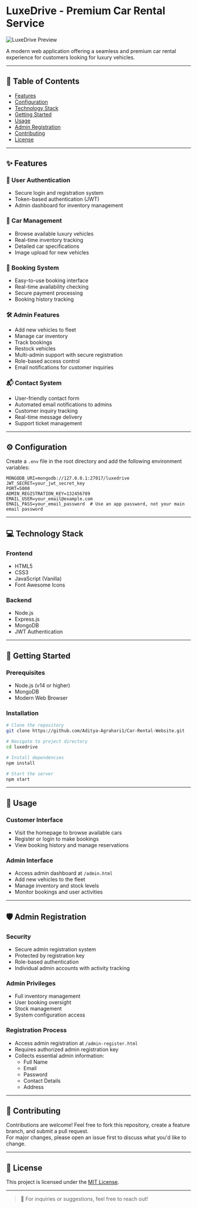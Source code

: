 # LuxeDrive - Premium Car Rental Service

![LuxeDrive Preview](./screenshots/hero.png) <!-- Replace with actual screenshot path -->

A modern web application offering a seamless and premium car rental experience for customers looking for luxury vehicles.

---

## 📑 Table of Contents

- [Features]((https://github.com/Aditya-Agrahari1/Car-Rental-Website/blob/main/README.md#-features))
- [Configuration](#configuration)
- [Technology Stack](#technology-stack)
- [Getting Started](#getting-started)
- [Usage](#usage)
- [Admin Registration](#admin-registration)
- [Contributing](#contributing)
- [License](#license)

---

## ✨ Features

### 🔐 User Authentication
- Secure login and registration system
- Token-based authentication (JWT)
- Admin dashboard for inventory management

### 🚗 Car Management
- Browse available luxury vehicles
- Real-time inventory tracking
- Detailed car specifications
- Image upload for new vehicles

### 📅 Booking System
- Easy-to-use booking interface
- Real-time availability checking
- Secure payment processing
- Booking history tracking

### 🛠️ Admin Features
- Add new vehicles to fleet
- Manage car inventory
- Track bookings
- Restock vehicles
- Multi-admin support with secure registration
- Role-based access control
- Email notifications for customer inquiries

### 📬 Contact System
- User-friendly contact form
- Automated email notifications to admins
- Customer inquiry tracking
- Real-time message delivery
- Support ticket management

---

## ⚙️ Configuration

Create a `.env` file in the root directory and add the following environment variables:

```plaintext
MONGODB_URI=mongodb://127.0.0.1:27017/luxedrive
JWT_SECRET=your_jwt_secret_key
PORT=5000
ADMIN_REGISTRATION_KEY=132456789
EMAIL_USER=your_email@example.com
EMAIL_PASS=your_email_password  # Use an app password, not your main email password
```

---

## 💻 Technology Stack

### Frontend
- HTML5
- CSS3
- JavaScript (Vanilla)
- Font Awesome Icons

### Backend
- Node.js
- Express.js
- MongoDB
- JWT Authentication

---

## 🚀 Getting Started

### Prerequisites
- Node.js (v14 or higher)
- MongoDB
- Modern Web Browser

### Installation

```bash
# Clone the repository
git clone https://github.com/Aditya-Agrahari1/Car-Rental-Website.git

# Navigate to project directory
cd luxedrive

# Install dependencies
npm install

# Start the server
npm start
```

---

## 👥 Usage

### Customer Interface
- Visit the homepage to browse available cars
- Register or login to make bookings
- View booking history and manage reservations

### Admin Interface
- Access admin dashboard at `/admin.html`
- Add new vehicles to the fleet
- Manage inventory and stock levels
- Monitor bookings and user activities

---

## 🛡️ Admin Registration

### Security
- Secure admin registration system
- Protected by registration key
- Role-based authentication
- Individual admin accounts with activity tracking

### Admin Privileges
- Full inventory management
- User booking oversight
- Stock management
- System configuration access

### Registration Process
- Access admin registration at `/admin-register.html`
- Requires authorized admin registration key
- Collects essential admin information:
  - Full Name
  - Email
  - Password
  - Contact Details
  - Address

---

## 🤝 Contributing

Contributions are welcome! Feel free to fork this repository, create a feature branch, and submit a pull request.  
For major changes, please open an issue first to discuss what you'd like to change.

---

## 📄 License

This project is licensed under the [MIT License](LICENSE).

---

> 💬 For inquiries or suggestions, feel free to reach out!
